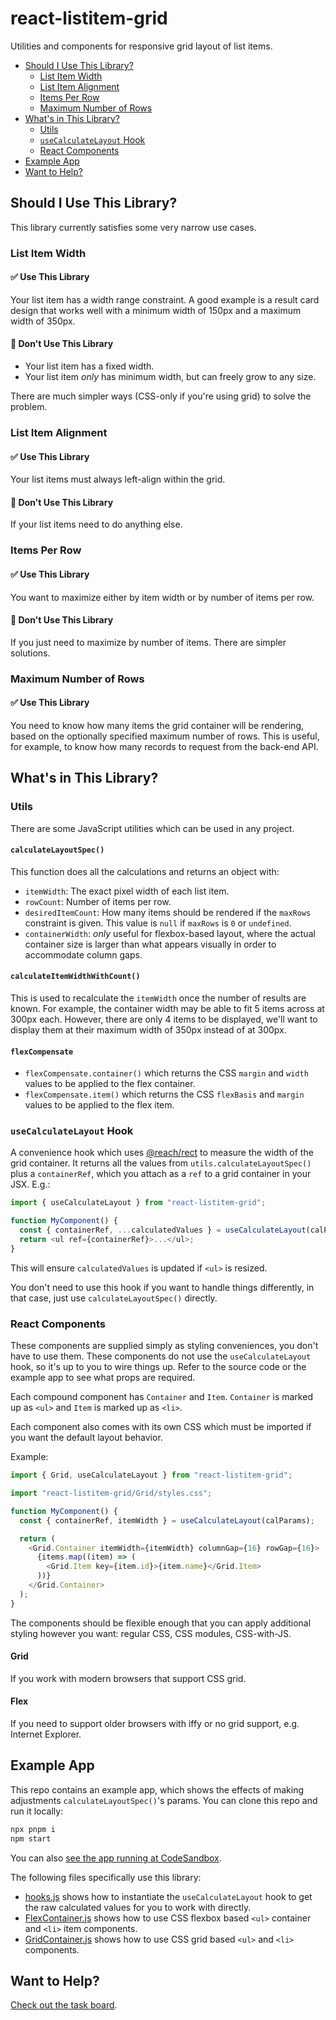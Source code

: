 # react-listitem-grid

Utilities and components for responsive grid layout of list items.

- [Should I Use This Library?](#should-i-use-this-library)
  - [List Item Width](#list-item-width)
  - [List Item Alignment](#list-item-alignment)
  - [Items Per Row](#items-per-row)
  - [Maximum Number of Rows](#maximum-number-of-rows)
- [What's in This Library?](#whats-in-this-library)
  - [Utils](#utils)
  - [`useCalculateLayout` Hook](#usecalculatelayout-hook)
  - [React Components](#react-components)
- [Example App](#example-app)
- [Want to Help?](#want-to-help)

## Should I Use This Library?

This library currently satisfies some very narrow use cases.

### List Item Width

#### ✅ Use This Library

Your list item has a width range constraint. A good example is a result card
design that works well with a minimum width of 150px and a maximum width of
350px.

#### 🚫 Don't Use This Library

- Your list item has a fixed width.
- Your list item _only_ has minimum width, but can freely grow to any size.

There are much simpler ways (CSS-only if you're using grid) to solve the
problem.

### List Item Alignment

#### ✅ Use This Library

Your list items must always left-align within the grid.

#### 🚫 Don't Use This Library

If your list items need to do anything else.

### Items Per Row

#### ✅ Use This Library

You want to maximize either by item width or by number of items per row.

#### 🚫 Don't Use This Library

If you just need to maximize by number of items. There are simpler solutions.

### Maximum Number of Rows

#### ✅ Use This Library

You need to know how many items the grid container will be rendering, based on
the optionally specified maximum number of rows. This is useful, for example, to
know how many records to request from the back-end API.

## What's in This Library?

### Utils

There are some JavaScript utilities which can be used in any project.

#### `calculateLayoutSpec()`

This function does all the calculations and returns an object with:

- `itemWidth`: The exact pixel width of each list item.
- `rowCount`: Number of items per row.
- `desiredItemCount`: How many items should be rendered if the `maxRows`
  constraint is given. This value is `null` if `maxRows` is `0` or `undefined`.
- `containerWidth`: _only_ useful for flexbox-based layout, where the actual
  container size is larger than what appears visually in order to accommodate
  column gaps.

#### `calculateItemWidthWithCount()`

This is used to recalculate the `itemWidth` once the number of results are
known. For example, the container width may be able to fit 5 items across at
300px each. However, there are only 4 items to be displayed, we'll want to
display them at their maximum width of 350px instead of at 300px.

#### `flexCompensate`

- `flexCompensate.container()` which returns the CSS `margin` and `width` values
  to be applied to the flex container.
- `flexCompensate.item()` which returns the CSS `flexBasis` and `margin` values
  to be applied to the flex item.

### `useCalculateLayout` Hook

A convenience hook which uses [@reach/rect][] to measure the width of the grid
container. It returns all the values from `utils.calculateLayoutSpec()` plus a
`containerRef`, which you attach as a `ref` to a grid container in your JSX.
E.g.:

```js
import { useCalculateLayout } from "react-listitem-grid";

function MyComponent() {
  const { containerRef, ...calculatedValues } = useCalculateLayout(calParams);
  return <ul ref={containerRef}>...</ul>;
}
```

This will ensure `calculatedValues` is updated if `<ul>` is resized.

You don't need to use this hook if you want to handle things differently, in
that case, just use `calculateLayoutSpec()` directly.

### React Components

These components are supplied simply as styling conveniences, you don't have to
use them. These components do not use the `useCalculateLayout` hook, so it's up
to you to wire things up. Refer to the source code or the example app to see
what props are required.

Each compound component has `Container` and `Item`. `Container` is marked up as
`<ul>` and `Item` is marked up as `<li>`.

Each component also comes with its own CSS which must be imported if you want
the default layout behavior.

Example:

```js
import { Grid, useCalculateLayout } from "react-listitem-grid";

import "react-listitem-grid/Grid/styles.css";

function MyComponent() {
  const { containerRef, itemWidth } = useCalculateLayout(calParams);

  return (
    <Grid.Container itemWidth={itemWidth} columnGap={16} rowGap={16}>
      {items.map((item) => (
        <Grid.Item key={item.id}>{item.name}</Grid.Item>
      ))}
    </Grid.Container>
  );
}
```

The components should be flexible enough that you can apply additional styling
however you want: regular CSS, CSS modules, CSS-with-JS.

#### Grid

If you work with modern browsers that support CSS grid.

#### Flex

If you need to support older browsers with iffy or no grid support, e.g.
Internet Explorer.

## Example App

This repo contains an example app, which shows the effects of making adjustments
`calculateLayoutSpec()`'s params. You can clone this repo and run it locally:

```sh
npx pnpm i
npm start
```

You can also [see the app running at CodeSandbox][codesandbox].

The following files specifically use this library:

- [hooks.js][] shows how to instantiate the `useCalculateLayout` hook to get the
  raw calculated values for you to work with directly.
- [FlexContainer.js][] shows how to use CSS flexbox based `<ul>` container and
  `<li>` item components.
- [GridContainer.js][] shows how to use CSS grid based `<ul>` and `<li>`
  components.

## Want to Help?

[Check out the task board](https://github.com/gsong/react-listitem-grid/projects/1).

[@reach/rect]: https://reacttraining.com/reach-ui/rect
[codesandbox]: https://txr55.csb.app/
[flexcontainer.js]:
  https://github.com/gsong/react-listitem-grid/blob/develop/src/example-app/FlexContainer.js#L74-L89
[gridcontainer.js]:
  https://github.com/gsong/react-listitem-grid/blob/develop/src/example-app/GridContainer.js#L54-L68
[hooks.js]:
  https://github.com/gsong/react-listitem-grid/blob/develop/src/example-app/hooks.js#L22
